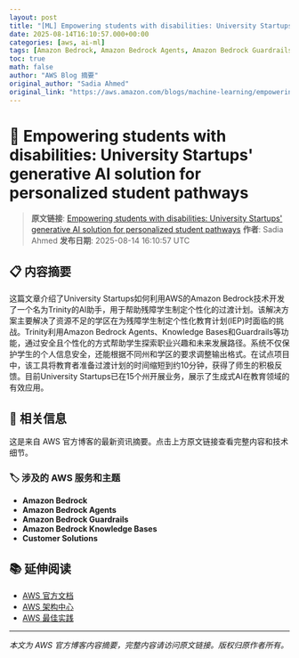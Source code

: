 ```yaml
---
layout: post
title: "[ML] Empowering students with disabilities: University Startups' generative AI solution for personalized student pathways"
date: 2025-08-14T16:10:57.000+00:00
categories: [aws, ai-ml]
tags: [Amazon Bedrock, Amazon Bedrock Agents, Amazon Bedrock Guardrails, Amazon Bedrock Knowledge Bases, Customer Solutions]
toc: true
math: false
author: "AWS Blog 摘要"
original_author: "Sadia Ahmed"
original_link: "https://aws.amazon.com/blogs/machine-learning/empowering-students-with-disabilities-university-startups-generative-ai-solution-for-personalized-student-pathways/"
---
```


# 🤖 Empowering students with disabilities: University Startups' generative AI solution for personalized student pathways

> **原文链接**: [Empowering students with disabilities: University Startups' generative AI solution for personalized student pathways](https://aws.amazon.com/blogs/machine-learning/empowering-students-with-disabilities-university-startups-generative-ai-solution-for-personalized-student-pathways/)
> **作者**: Sadia Ahmed
> **发布日期**: 2025-08-14 16:10:57 UTC

## 📋 内容摘要

这篇文章介绍了University Startups如何利用AWS的Amazon Bedrock技术开发了一个名为Trinity的AI助手，用于帮助残障学生制定个性化的过渡计划。该解决方案主要解决了资源不足的学区在为残障学生制定个性化教育计划(IEP)时面临的挑战。Trinity利用Amazon Bedrock Agents、Knowledge Bases和Guardrails等功能，通过安全且个性化的方式帮助学生探索职业兴趣和未来发展路径。系统不仅保护学生的个人信息安全，还能根据不同州和学区的要求调整输出格式。在试点项目中，该工具将教育者准备过渡计划的时间缩短到约10分钟，获得了师生的积极反馈。目前University Startups已在15个州开展业务，展示了生成式AI在教育领域的有效应用。

## 🔗 相关信息

这是来自 AWS 官方博客的最新资讯摘要。点击上方原文链接查看完整内容和技术细节。

### 🏷️ 涉及的 AWS 服务和主题

- **Amazon Bedrock**
- **Amazon Bedrock Agents**
- **Amazon Bedrock Guardrails**
- **Amazon Bedrock Knowledge Bases**
- **Customer Solutions**

## 📚 延伸阅读

- [AWS 官方文档](https://docs.aws.amazon.com/)
- [AWS 架构中心](https://aws.amazon.com/architecture/)
- [AWS 最佳实践](https://aws.amazon.com/architecture/well-architected/)

---

*本文为 AWS 官方博客内容摘要，完整内容请访问原文链接。版权归原作者所有。*